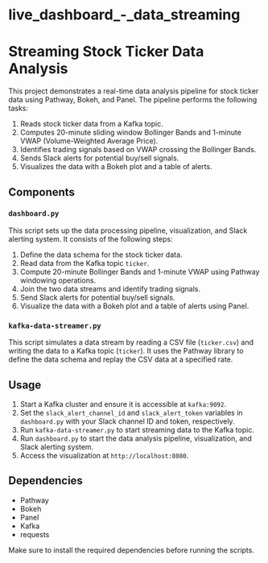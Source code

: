 # live_dashboard_-_data_streaming
# Streaming Stock Ticker Data Analysis

This project demonstrates a real-time data analysis pipeline for stock ticker data using Pathway, Bokeh, and Panel. The pipeline performs the following tasks:

1. Reads stock ticker data from a Kafka topic.
2. Computes 20-minute sliding window Bollinger Bands and 1-minute VWAP (Volume-Weighted Average Price).
3. Identifies trading signals based on VWAP crossing the Bollinger Bands.
4. Sends Slack alerts for potential buy/sell signals.
5. Visualizes the data with a Bokeh plot and a table of alerts.

## Components

### `dashboard.py`

This script sets up the data processing pipeline, visualization, and Slack alerting system. It consists of the following steps:

1. Define the data schema for the stock ticker data.
2. Read data from the Kafka topic `ticker`.
3. Compute 20-minute Bollinger Bands and 1-minute VWAP using Pathway windowing operations.
4. Join the two data streams and identify trading signals.
5. Send Slack alerts for potential buy/sell signals.
6. Visualize the data with a Bokeh plot and a table of alerts using Panel.

### `kafka-data-streamer.py`

This script simulates a data stream by reading a CSV file (`ticker.csv`) and writing the data to a Kafka topic (`ticker`). It uses the Pathway library to define the data schema and replay the CSV data at a specified rate.

## Usage

1. Start a Kafka cluster and ensure it is accessible at `kafka:9092`.
2. Set the `slack_alert_channel_id` and `slack_alert_token` variables in `dashboard.py` with your Slack channel ID and token, respectively.
3. Run `kafka-data-streamer.py` to start streaming data to the Kafka topic.
4. Run `dashboard.py` to start the data analysis pipeline, visualization, and Slack alerting system.
5. Access the visualization at `http://localhost:8080`.

## Dependencies

- Pathway
- Bokeh
- Panel
- Kafka
- requests

Make sure to install the required dependencies before running the scripts.
